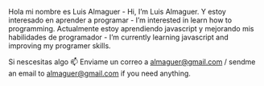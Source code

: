 Hola mi nombre es Luis Almaguer - Hi, I’m Luis Almaguer. 
Y estoy interesado en aprender a programar - I’m interested in learn how to programming.
Actualmente estoy aprendiendo javascript y mejorando mis habilidades de programador - I’m currently learning javascript and improving my programer skills.

Si nescesitas algo 📫 Enviame un correo a almaguer@gmail.com / sendme an email to almaguer@gmail.com if you need anything.

<!---
theironc/theironc is a ✨ special ✨ repository because its `README.md` (this file) appears on your GitHub profile.
You can click the Preview link to take a look at your changes.
--->
